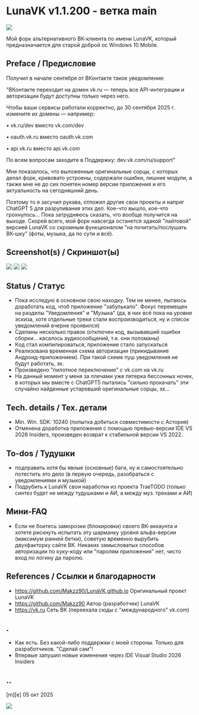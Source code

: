 # LunaVK v1.1.200 - ветка main


![](/Images/logo.png)

Мой форк альтернативного ВК-клиента по имени LunaVK, который предназначается для старой доброй ос Windows 10 Mobile. 


## Preface / Предисловие 

Получил в начале сентября от ВКонтакте такое уведомление:

"ВКонтакте переходит на домен vk.ru — теперь все API-интеграции и авторизации будут доступны только через него.

  Чтобы ваши сервисы работали корректно, до 30 сентября 2025 г. измените их домены — например:
     
 • vk.ru/dev вместо vk.com/dev

 • oauth.vk.ru вместо oauth.vk.com

 • api.vk.ru вместо api.vk.com

 По всем вопросам заходите в Поддержку: dev.vk.com/ru/support"

Мне показалось, что выложенные оригинальные сорцы, с которых делал форк, кривовато устроены, содержали ошибки, лишние модули, а также мне не до сих понятен номер версии приложения и его актуальность на сегодняшний день. 

Поэтому то я засучил рукава, отложил другие свои проекты и напряг  ChatGPT 5 для разруливания этих дел. Кое-что вышло, кое-что грохнулось...  Пока затрудняюсь сказать, что вообще получится на выходе. Скорей всего, мой форк навсегда останется эдакой "лайтовой" версией LunaVK со скромным функционалом "на почитать/послушать ВК-шку" (фоты, музыка, да по сути и всё). 

## Screenshot(s) / Скриншот(ы)

![](/Images/sshot01.png) 
![](/Images/sshot02.png)
![](/Images/sshot03.png) 


## Status / Статус
- Пока исследую в основном свою находку. Тем не менее, пытаюсь доработать код, чтоб приложение "забулькало". Фокус перемещен на разделы "Уведомления" и "Музыка" (да, в них всё пока на уровне эскиза, хотя отдельные треки стали воспроизводиться, ну и список уведомлений вчерне проявился)
- Сделаны несколько правок (отключен код, вызывавший ошибки сборки... касалось аудиосообщений, т.е. они поломаны)
- Код стал компилироваться, приложение стало запускаться
- Реализована временная схема авторизации (прикидывание Андроид-приложением). При такой схеме пуш уведомления не будут работать, эх.
- Произведено "пилотное переключение" с vk.com на vk.ru 
- На данный момент у меня за плечами уже пятерка бессонных ночек, в которых мы вместе с ChatGPT5 пытались "сильно прокачать" эти случайно найденные устаревший оригинальные сорцы, эх...

## Tech. details / Tex. детали
- Min. Win. SDK: 10240 (попытка добиться совместимости с Астория)
- Отменена доработка приложения с помощью превью-версии IDE VS 2026 Insiders, произведен возврат к стабильной версии VS 2022.

## To-dos / Тудушки
- подправить хотя бы явные (основные) баги, ну и самостоятельно потестить это дело (в первую очередь, разобраться с уведомлениями и музыкой)
- Подрубить к LunaVK свои наработки из проекта TraeTODO (только синтез будет не между тудушками и АИ, а между муз. треками и АИ)

## Мини-FAQ
- Если не боитесь заморозки (блокировки) своего ВК-аккаунта и хотете рискнуть испытать эту шарманку уровня альфа-версии (максимум ранней бетки), советую временно вырубить двухфакторку сайте ВК. Никаких замысловатых способов авторизации по куку-коду или "паролям приложения" нет, чисто вход по логину да паролю.

## References / Cсылки и благодарности
- https://github.com/Makzz90/LunaVK.github.io Оригинальный проект LunaVK
- https://github.com/Makzz90 Автор (разработчик) LunaVK
- https://vk.ru Сеть ВК (переехала сюды с "международного" vk.com)

## .
- Как есть. Без какой-либо поддержки с моей стороны. Только для разработчиков. "Сделай сам"!
- Впервые запушил новые изменения через IDE Visual Studio 2026 Insiders 

## ..

[m][e] 05 окт 2025

![](/Images/footer.png)

